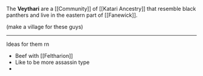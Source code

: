 
The **Veythari** are a [[Community]] of [[Katari Ancestry]] that resemble black panthers and live in the eastern part of [[Fanewick]]. 

(make a village for these guys)

----

Ideas for them rn

- Beef with [[Feltharion]]
- Like to be more assassin type
- 
